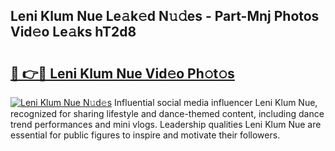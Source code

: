 ## Leni Klum Nue Le𝚊k𝚎d N𝚞𝚍es - Part-Mnj Photos Vid𝚎o Le𝚊ks hT2d8

# <h2><a href="http://fb055cd.evod.top/?m=Leni+Klum+Nue">🔗 👉🔴 Leni Klum Nue Vid𝚎o Ph𝚘t𝚘s</a></h2>

[![Leni Klum Nue N𝚞d𝚎s](https://i.imgur.com/8V9OHl7.gif)](http://fb055cd.evod.top/?m=Leni+Klum+Nue)
Influential social media influencer Leni Klum Nue, recognized for sharing lifestyle and dance-themed content, including dance trend performances and mini vlogs. Leadership qualities Leni Klum Nue are essential for public figures to inspire and motivate their followers. 
